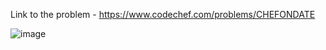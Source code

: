 Link to the problem - https://www.codechef.com/problems/CHEFONDATE


![image](https://user-images.githubusercontent.com/57552973/234941316-ac02abfb-b26f-483a-8236-d294515ec4da.png)
